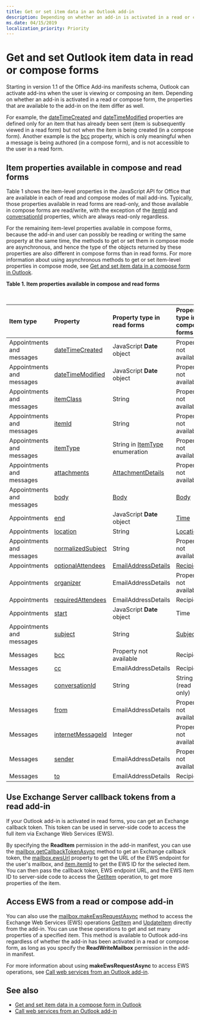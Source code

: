 ```yaml
---
title: Get or set item data in an Outlook add-in
description: Depending on whether an add-in is activated in a read or compose form, the properties that are available to the add-in on an item differ.
ms.date: 04/15/2019
localization_priority: Priority
---
```


# Get and set Outlook item data in read or compose forms

Starting in version 1.1 of the Office Add-ins manifests schema, Outlook can activate add-ins when the user is viewing or composing an item. Depending on whether an add-in is activated in a read or compose form, the properties that are available to the add-in on the item differ as well.

For example, the [dateTimeCreated](/office/dev/add-ins/reference/objectmodel/requirement-set-1.5/Office.context.mailbox.item#datetimecreated-date) and [dateTimeModified](/office/dev/add-ins/reference/objectmodel/requirement-set-1.5/Office.context.mailbox.item#datetimemodified-date) properties are defined only for an item that has already been sent (item is subsequently viewed in a read form) but not when the item is being created (in a compose form). Another example is the [bcc](/office/dev/add-ins/reference/objectmodel/requirement-set-1.5/Office.context.mailbox.item#bcc-recipients) property, which is only meaningful when a message is being authored (in a compose form), and is not accessible to the user in a read form.

## Item properties available in compose and read forms

Table 1 shows the item-level properties in the JavaScript API for Office that are available in each of read and compose modes of mail add-ins. Typically, those properties available in read forms are read-only, and those available in compose forms are read/write, with the exception of the [itemId](/office/dev/add-ins/reference/objectmodel/requirement-set-1.5/Office.context.mailbox.item#nullable-itemid-string) and [conversationId](/office/dev/add-ins/reference/objectmodel/requirement-set-1.5/Office.context.mailbox.item#nullable-conversationid-string) properties, which are always read-only regardless.

For the remaining item-level properties available in compose forms, because the add-in and user can possibly be reading or writing the same property at the same time, the methods to get or set them in compose mode are asynchronous, and hence the type of the objects returned by these properties are also different in compose forms than in read forms. For more information about using asynchronous methods to get or set item-level properties in compose mode, see [Get and set item data in a compose form in Outlook](get-and-set-item-data-in-a-compose-form.md).


**Table 1. Item properties available in compose and read forms**

<br/>

|**Item type**|**Property**|**Property type in read forms**|**Property type in compose forms**|
|:-----|:-----|:-----|:-----|
|Appointments and messages|[dateTimeCreated](/office/dev/add-ins/reference/objectmodel/requirement-set-1.5/Office.context.mailbox.item#datetimecreated-date)|JavaScript **Date** object|Property not available|
|Appointments and messages|[dateTimeModified](/office/dev/add-ins/reference/objectmodel/requirement-set-1.5/Office.context.mailbox.item#datetimemodified-date)|JavaScript **Date** object|Property not available|
|Appointments and messages|[itemClass](/office/dev/add-ins/reference/objectmodel/requirement-set-1.5/Office.context.mailbox.item#itemclass-string)|String|Property not available|
|Appointments and messages|[itemId](/office/dev/add-ins/reference/objectmodel/requirement-set-1.5/Office.context.mailbox.item#nullable-itemid-string)|String|Property not available|
|Appointments and messages|[itemType](/office/dev/add-ins/reference/objectmodel/requirement-set-1.5/Office.context.mailbox.item#itemtype-officemailboxenumsitemtype)|String in [ItemType](/javascript/api/outlook/office.mailboxenums.itemtype) enumeration|Property not available|
|Appointments and messages|[attachments](/office/dev/add-ins/reference/objectmodel/requirement-set-1.5/Office.context.mailbox.item#attachments-arrayattachmentdetails)|[AttachmentDetails](/javascript/api/outlook/office.attachmentdetails)|Property not available|
|Appointments and messages|[body](/office/dev/add-ins/reference/objectmodel/requirement-set-1.5/Office.context.mailbox.item#body-body)|[Body](/javascript/api/outlook/office.Body)|[Body](/javascript/api/outlook/office.Body)|
|Appointments|[end](/office/dev/add-ins/reference/objectmodel/requirement-set-1.5/Office.context.mailbox.item#end-datetime)|JavaScript **Date** object|[Time](/javascript/api/outlook/office.Time)|
|Appointments|[location](/office/dev/add-ins/reference/objectmodel/requirement-set-1.5/Office.context.mailbox.item#location-stringlocation)|String|[Location](/javascript/api/outlook/office.Location)|
|Appointments and messages|[normalizedSubject](/office/dev/add-ins/reference/objectmodel/requirement-set-1.5/Office.context.mailbox.item#normalizedsubject-string)|String|Property not available|
|Appointments|[optionalAttendees](/office/dev/add-ins/reference/objectmodel/requirement-set-1.5/Office.context.mailbox.item#optionalattendees-arrayemailaddressdetailsrecipients)|[EmailAddressDetails](/javascript/api/outlook/office.emailaddressdetails)|[Recipients](/javascript/api/outlook/office.Recipients)|
|Appointments|[organizer](/office/dev/add-ins/reference/objectmodel/requirement-set-1.5/Office.context.mailbox.item#organizer-emailaddressdetails)|EmailAddressDetails|Property not available|
|Appointments|[requiredAttendees](/office/dev/add-ins/reference/objectmodel/requirement-set-1.5/Office.context.mailbox.item#requiredattendees-arrayemailaddressdetailsrecipients)|EmailAddressDetails|Recipients|
|Appointments|[start](/office/dev/add-ins/reference/objectmodel/requirement-set-1.5/Office.context.mailbox.item#start-datetime)|JavaScript **Date** object|Time|
|Appointments and messages|[subject](/office/dev/add-ins/reference/objectmodel/requirement-set-1.5/Office.context.mailbox.item#subject-stringsubject)|String|[Subject](/javascript/api/outlook/office.Subject)|
|Messages|[bcc](/office/dev/add-ins/reference/objectmodel/requirement-set-1.5/Office.context.mailbox.item#bcc-recipients)|Property not available|Recipients|
|Messages|[cc](/office/dev/add-ins/reference/objectmodel/requirement-set-1.5/Office.context.mailbox.item#cc-arrayemailaddressdetailsrecipients)|EmailAddressDetails|Recipients|
|Messages|[conversationId](/office/dev/add-ins/reference/objectmodel/requirement-set-1.5/Office.context.mailbox.item#nullable-conversationid-string)|String|String (read only)|
|Messages|[from](/office/dev/add-ins/reference/objectmodel/requirement-set-1.5/Office.context.mailbox.item#from-emailaddressdetails)|EmailAddressDetails|Property not available|
|Messages|[internetMessageId](/office/dev/add-ins/reference/objectmodel/requirement-set-1.5/Office.context.mailbox.item#internetmessageid-string)|Integer|Property not available|
|Messages|[sender](/office/dev/add-ins/reference/objectmodel/requirement-set-1.5/Office.context.mailbox.item#sender-emailaddressdetails)|EmailAddressDetails|Property not available|
|Messages|[to](/office/dev/add-ins/reference/objectmodel/requirement-set-1.5/Office.context.mailbox.item#to-arrayemailaddressdetailsrecipients)|EmailAddressDetails|Recipients|

## Use Exchange Server callback tokens from a read add-in

If your Outlook add-in is activated in read forms, you can get an Exchange callback token. This token can be used in server-side code to access the full item via Exchange Web Services (EWS).

By specifying the **ReadItem** permission in the add-in manifest, you can use the [mailbox.getCallbackTokenAsync](/office/dev/add-ins/reference/objectmodel/requirement-set-1.5/Office.context.mailbox#getcallbacktokenasyncoptions-callback) method to get an Exchange callback token, the [mailbox.ewsUrl](/office/dev/add-ins/reference/objectmodel/requirement-set-1.5/Office.context.mailbox#ewsurl-string) property to get the URL of the EWS endpoint for the user's mailbox, and [item.itemId](/office/dev/add-ins/reference/objectmodel/requirement-set-1.5/Office.context.mailbox.item#nullable-itemid-string) to get the EWS ID for the selected item. You can then pass the callback token, EWS endpoint URL, and the EWS item ID to server-side code to access the [GetItem](/exchange/client-developer/web-service-reference/getitem-operation) operation, to get more properties of the item.


## Access EWS from a read or compose add-in

You can also use the [mailbox.makeEwsRequestAsync](/office/dev/add-ins/reference/objectmodel/requirement-set-1.5/Office.context.mailbox#makeewsrequestasyncdata-callback-usercontext) method to access the Exchange Web Services (EWS) operations [GetItem](/exchange/client-developer/web-service-reference/getitem-operation) and [UpdateItem](/exchange/client-developer/web-service-reference/updateitem-operation) directly from the add-in. You can use these operations to get and set many properties of a specified item. This method is available to Outlook add-ins regardless of whether the add-in has been activated in a read or compose form, as long as you specify the **ReadWriteMailbox** permission in the add-in manifest.

For more information about using **makeEwsRequestAsync** to access EWS operations, see [Call web services from an Outlook add-in](web-services.md).


## See also

- [Get and set item data in a compose form in Outlook](get-and-set-item-data-in-a-compose-form.md)
- [Call web services from an Outlook add-in](web-services.md)
    


